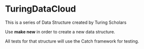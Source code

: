 # TuringDataCloud
This is a series of Data Structure created by Turing Scholars

Use **make new** in order to create a new data structure.

All tests for that structure will use the Catch framework for testing. 
